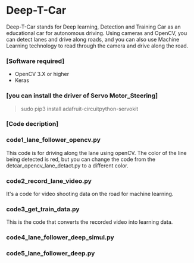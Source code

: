 # Deep-T-Car
Deep-T-Car stands for Deep learning, Detection and Training Car as an educational car for autonomous driving.
Using cameras and OpenCV, you can detect lanes and drive along roads, and you can also use Machine Learning technology to read through the camera and drive along the road.

### [Software required]
- OpenCV 3.X or higher
- Keras

### [you can install the driver of Servo Motor_Steering]
> sudo pip3 install adafruit-circuitpython-servokit

### [Code decription]
### code1_lane_follower_opencv.py
This code is for driving along the lane using openCV. The color of the line being detected is red, but you can change the code from the detcar_opencv_lane_detact.py to a different color.

### code2_record_lane_video.py
It's a code for video shooting data on the road for machine learning.

### code3_get_train_data.py
This is the code that converts the recorded video into learning data.

### code4_lane_follower_deep_simul.py
### code5_lane_follower_deep.py
